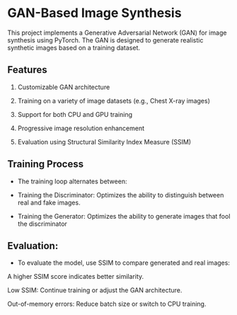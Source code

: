 # GAN-Based Image Synthesis
This project implements a Generative Adversarial Network (GAN) for image synthesis using PyTorch. The GAN is designed to generate realistic synthetic images based on a training dataset.


## Features

1. Customizable GAN architecture

2. Training on a variety of image datasets (e.g., Chest X-ray images)

3. Support for both CPU and GPU training

4. Progressive image resolution enhancement

5. Evaluation using Structural Similarity Index Measure (SSIM)


## Training Process

- The training loop alternates between:

- Training the Discriminator: Optimizes the ability to distinguish between real and fake images.

- Training the Generator: Optimizes the ability to generate images that fool the discriminator

## Evaluation:

- To evaluate the model, use SSIM to compare generated and real images:

A higher SSIM score indicates better similarity.

Low SSIM: Continue training or adjust the GAN architecture.

Out-of-memory errors: Reduce batch size or switch to CPU training.
